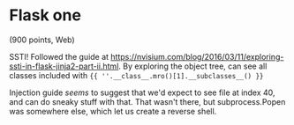 # Flask one 
(900 points, Web)

SSTI! Followed the guide at https://nvisium.com/blog/2016/03/11/exploring-ssti-in-flask-jinja2-part-ii.html.
By exploring the object tree, can see all classes included with
`{{ ''.__class__.mro()[1].__subclasses__() }}`

Injection guide *seems* to suggest that we'd expect to see file at index 40, and can do sneaky stuff with that.
That wasn't there, but subprocess.Popen was somewhere else, which let us create a reverse shell.
